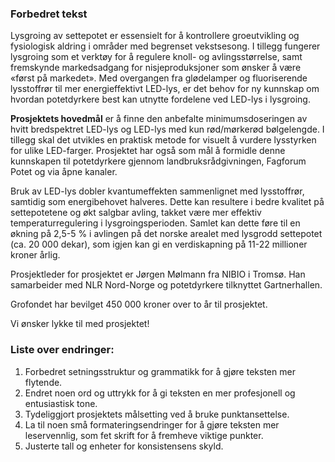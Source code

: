 ### Forbedret tekst

Lysgroing av settepotet er essensielt for å kontrollere groeutvikling og fysiologisk aldring i områder med begrenset vekstsesong. I tillegg fungerer lysgroing som et verktøy for å regulere knoll- og avlingsstørrelse, samt fremskynde markedsadgang for nisjeproduksjoner som ønsker å være «først på markedet». Med overgangen fra glødelamper og fluoriserende lysstoffrør til mer energieffektivt LED-lys, er det behov for ny kunnskap om hvordan potetdyrkere best kan utnytte fordelene ved LED-lys i lysgroing.

**Prosjektets hovedmål** er å finne den anbefalte minimumsdoseringen av hvitt bredspektret LED-lys og LED-lys med kun rød/mørkerød bølgelengde. I tillegg skal det utvikles en praktisk metode for visuelt å vurdere lysstyrken for ulike LED-farger. Prosjektet har også som mål å formidle denne kunnskapen til potetdyrkere gjennom landbruksrådgivningen, Fagforum Potet og via åpne kanaler.

Bruk av LED-lys dobler kvantumeffekten sammenlignet med lysstoffrør, samtidig som energibehovet halveres. Dette kan resultere i bedre kvalitet på settepotetene og økt salgbar avling, takket være mer effektiv temperaturregulering i lysgroingsperioden. Samlet kan dette føre til en økning på 2,5-5 % i avlingen på det norske arealet med lysgrodd settepotet (ca. 20 000 dekar), som igjen kan gi en verdiskapning på 11-22 millioner kroner årlig.

Prosjektleder for prosjektet er Jørgen Mølmann fra NIBIO i Tromsø. Han samarbeider med NLR Nord-Norge og potetdyrkere tilknyttet Gartnerhallen.

Grofondet har bevilget 450 000 kroner over to år til prosjektet.

Vi ønsker lykke til med prosjektet!

### Liste over endringer:

1. Forbedret setningsstruktur og grammatikk for å gjøre teksten mer flytende.
2. Endret noen ord og uttrykk for å gi teksten en mer profesjonell og entusiastisk tone.
3. Tydeliggjort prosjektets målsetting ved å bruke punktansettelse.
4. La til noen små formateringsendringer for å gjøre teksten mer leservennlig, som fet skrift for å fremheve viktige punkter.
5. Justerte tall og enheter for konsistensens skyld.
